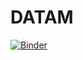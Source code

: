 # DATAM
[![Binder](https://mybinder.org/badge_logo.svg)](https://mybinder.org/v2/gh/wissal-git/DATAM/HEAD)
